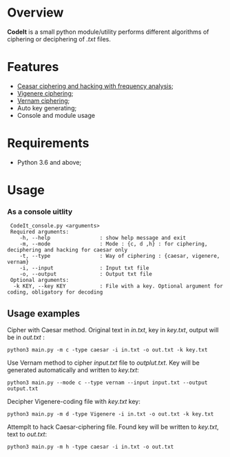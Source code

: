 # Overview
**CodeIt** is a small python module/utility performs different algorithms of ciphering or deciphering of _.txt_ files.
# Features
 - [Ceasar ciphering and hacking with frequency analysis](https://en.wikipedia.org/wiki/Caesar_cipher);
 - [Vigenere ciphering](https://en.wikipedia.org/wiki/Vigen%C3%A8re_cipher);
 - [Vernam ciphering](https://en.wikipedia.org/wiki/Vernam_cipher);
 - Auto key generating;
 - Console and module usage
# Requirements
 - Python 3.6 and above;
 
# Usage
### As a console uitlity
```
 CodeIt_console.py <arguments>
 Required arguments:
    -h, --help                : show help message and exit
    -m, --mode                : Mode : {c, d ,h} : for ciphering, deciphering and hacking for caesar only
    -t, --type                : Way of ciphering : {caesar, vigenere, vernam} 
    -i, --input               : Input txt file
    -o, --output              : Output txt file
 Optional arguments:
  -k KEY, --key KEY           : File with a key. Optional argument for coding, obligatory for decoding
 ```

## Usage examples
Cipher with Caesar method. Original text in _in.txt_, key in _key.txt_, output will be in _out.txt_ :
 ```
 python3 main.py -m c -type caesar -i in.txt -o out.txt -k key.txt
 ```
Use Vernam method to cipher _input.txt_ file to _outplut.txt_. Key will be generated automatically and written to _key.txt_:
 ```
 python3 main.py --mode c --type vernam --input input.txt --output output.txt
 ```
Decipher Vigenere-coding file with _key.txt_ key:
 ```
 python3 main.py -m d -type Vigenere -i in.txt -o out.txt -k key.txt
 ```
Attemplt to hack Caesar-ciphering file. Found key will be written to _key.txt_, text to _out.txt_:
 ```
 python3 main.py -m h -type caesar -i in.txt -o out.txt
 ```


